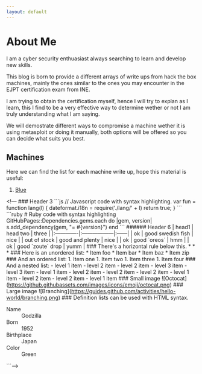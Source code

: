 ```yaml
---
layout: default
---
```

<!--- Text can be **bold**, _italic_, or ~~strikethrough~~. ---> <!---[Link to another page](./another-page.html). --->

# About Me

I am a cyber security enthuasiast always searching to learn and develop new skills.

This blog is born to provide a different arrays of write ups from hack the box machines, mainly the ones similar to the ones you may encounter in the EJPT certification exam from INE.

I am trying to obtain the certification myself, hence I will try to explan as I learn, this I find to be a very effective way to determine wether or not I am truly understanding what I am saying.

We will demostrate different ways to compromise a machine wether it is using metasploit or doing it manually, both options will be offered so you can decide what suits you best.

## Machines

Here we can find the list for each machine write up, hope this material is useful:

1. [Blue](./blue.html) <!--- 2.   [Jerry](./another-page.html) ---> <!--- 3.   [Love](./another-page.html)
             --->

&lt;!— \### Header 3 \`\`\`js // Javascript code with syntax highlighting. var fun = function lang(l) \{ dateformat.i18n = require('./lang/' + l) return true; \} \`\`\` \`\`\`ruby \# Ruby code with syntax highlighting GitHubPages::Dependencies.gems.each do \|gem, version\| s.add\_dependency(gem, "= \#\{version\}") end \`\`\` \###### Header 6 \| head1 \| head two \| three \| \|:————-\|:——————\|:——\| \| ok \| good swedish fish \| nice \| \| out of stock \| good and plenty \| nice \| \| ok \| good \`oreos\` \| hmm \| \| ok \| good \`zoute\` drop \| yumm \| \### There's a horizontal rule below this. \* \* \* \### Here is an unordered list: \* Item foo \* Item bar \* Item baz \* Item zip \### And an ordered list: 1. Item one 1. Item two 1. Item three 1. Item four \### And a nested list: - level 1 item - level 2 item - level 2 item - level 3 item - level 3 item - level 1 item - level 2 item - level 2 item - level 2 item - level 1 item - level 2 item - level 2 item - level 1 item \### Small image !\[Octocat\](https://github.githubassets.com/images/icons/emoji/octocat.png) \### Large image !\[Branching\](https://guides.github.com/activities/hello-world/branching.png) \### Definition lists can be used with HTML syntax.

<dl><dt>Name</dt><dd>Godzilla</dd><dt>Born</dt><dd>1952</dd><dt>Birthplace</dt><dd>Japan</dd><dt>Color</dt><dd>Green</dd></dl>

\`\`\`—&gt;